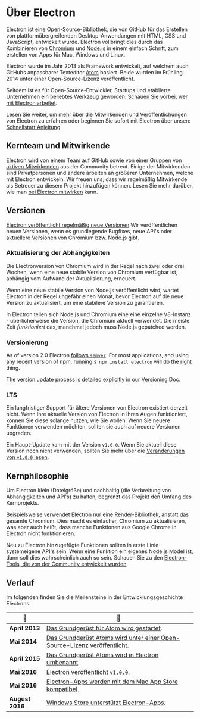 # Über Electron

[Electron](https://electronjs.org) ist eine Open-Source-Bibliothek, die von GitHub für das Erstellen von plattformübergreifenden Desktop-Anwendungen mit HTML, CSS und JavaScript, entwickelt wurde. Electron vollbringt dies durch das Kombinieren von [Chromium](https://www.chromium.org/Home) und [Node.js](https://nodejs.org) in einem einfach Schritt, zum erstellen von Apps für Mac, Windows und Linux.

Electron wurde im Jahr 2013 als Framework entwickelt, auf welchem auch GitHubs anpassbarer Texteditor [Atom](https://atom.io) basiert. Beide wurden im Frühling 2014 unter einer Open-Source-Lizenz veröffentlicht.

Seitdem ist es für Open-Source-Entwickler, Startups und etablierte Unternehmen ein beliebtes Werkzeug geworden. [Schauen Sie vorbei, wer mit Electron arbeitet](https://electronjs.org/apps).

Lesen Sie weiter, um mehr über die Mitwirkenden und Veröffentlichungen von Electron zu erfahren oder beginnen Sie sofort mit Electron über unsere [Schnellstart Anleitung](quick-start.md).

## Kernteam und Mitwirkende

Electron wird von einem Team auf GitHub sowie von einer Gruppen von [aktiven Mitwirkenden](https://github.com/electron/electron/graphs/contributors) aus der Community betreut. Einige der Mitwirkenden sind Privatpersonen und andere arbeiten an größeren Unternehmen, welche mit Electron entwickeln. Wir freuen uns, dass wir regelmäßig Mitwirkende als Betreuer zu diesem Projekt hinzufügen können. Lesen Sie mehr darüber, wie man [bei Electron mitwirken](https://github.com/electron/electron/blob/master/CONTRIBUTING.md) kann.

## Versionen

[Electron veröffentlicht regelmäßig neue Versionen](https://github.com/electron/electron/releases) Wir veröffentlichen neuen Versionen, wenn es grundlegende Bugfixes, neue API's oder aktuellere Versionen von Chromium bzw. Node.js gibt.

### Aktualisierung der Abhängigkeiten

Die Electronversion von Chromium wird in der Regel nach zwei oder drei Wochen, wenn eine neue stabile Version von Chromium verfügbar ist, abhängig vom Aufwand der Aktualisierung, erneuert.

Wenn eine neue stabile Version von Node.js veröffentlicht wird, wartet Electron in der Regel ungefähr einen Monat, bevor Electron auf die neue Version zu aktualisiert, um eine stabilere Version zu garantieren.

In Electron teilen sich Node.js und Chromium eine eine einzelne V8-Instanz - überlicherweise die Version, die Chromium aktuell verwendet. Die meiste Zeit *funktioniert* das, manchmal jedoch muss Node.js gepatched werden.

### Versionierung

As of version 2.0 Electron [follows `semver`](http://semver.org). For most applications, and using any recent version of npm, running `$ npm install electron` will do the right thing.

The version update process is detailed explicitly in our [Versioning Doc](electron-versioning.md).

### LTS

Ein langfristiger Support für ältere Versionen von Electron existiert derzeit nicht. Wenn Ihre aktuelle Version von Electron in Ihren Augen funktioniert, können Sie diese solange nutzen, wie Sie wollen. Wenn Sie neuere Funktionen verwenden möchten, sollten sie auch auf neuere Versionen upgraden.

Ein Haupt-Update kam mit der Version `v1.0.0`. Wenn Sie aktuell diese Version noch nicht verwenden, sollten Sie mehr über die [Veränderungen von `v1.0.0` lesen](https://electronjs.org/blog/electron-1-0).

## Kernphilosophie

Um Electron klein (Dateigröße) und nachhaltig (die Verbreitung von Abhängigkeiten und API's) zu halten, begrenzt das Projekt den Umfang des Kernprojekts.

Beispielsweise verwendet Electron nur eine Render-Bibliothek, anstatt das gesamte Chromium. Dies macht es einfacher, Chromium zu aktualisieren, was aber auch heißt, dass manche Funktionen aus Google Chrome in Electron nicht funktionieren.

Neu zu Electron hinzugefügte Funktionen sollten in erste Linie systemeigene API's sein. Wenn eine Funktion ein eigenes Node.js Model ist, dann soll dies wahrscheinlich auch so sein. Schauen Sie zu den [Electron-Tools, die von der Community entwickelt wurden](https://electronjs.org/community).

## Verlauf

Im folgenden finden Sie die Meilensteine in der Entwicklungsgeschichte Electrons.

| :calendar:      | :tada:                                                                                                                                   |
| --------------- | ---------------------------------------------------------------------------------------------------------------------------------------- |
| **April 2013**  | [Das Grundgerüst für Atom wird gestartet](https://github.com/electron/electron/commit/6ef8875b1e93787fa9759f602e7880f28e8e6b45).         |
| **Mai 2014**    | [Das Grundgerüst Atoms wird unter einer Open-Source-Lizenz veröffentlicht](http://blog.atom.io/2014/05/06/atom-is-now-open-source.html). |
| **April 2015**  | [Das Grundgerüst Atoms wird in Electron umbenannt](https://github.com/electron/electron/pull/1389).                                      |
| **Mai 2016**    | [Electron veröffentlicht `v1.0.0`](https://electronjs.org/blog/electron-1-0).                                                            |
| **Mai 2016**    | [Electron-Apps werden mit dem Mac App Store kompatibel](https://electronjs.org/docs/tutorial/mac-app-store-submission-guide).            |
| **August 2016** | [Windows Store unterstützt Electron-Apps](https://electronjs.org/docs/tutorial/windows-store-guide).                                     |